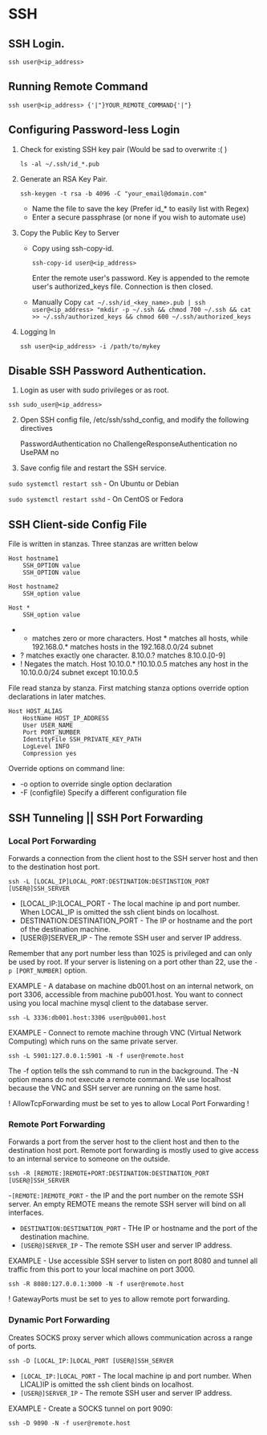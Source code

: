 # SSH
## SSH Login.

`ssh user@<ip_address>`

## Running Remote Command
`ssh user@<ip_address> {'|"}YOUR_REMOTE_COMMAND{'|"}`

## Configuring Password-less Login

1. Check for existing SSH key pair (Would be sad to overwrite :( )

	`ls -al ~/.ssh/id_*.pub`

2. Generate an RSA Key Pair.

	`ssh-keygen -t rsa -b 4096 -C "your_email@domain.com"`

	- Name the file to save the key (Prefer id_* to easily list with Regex)
	- Enter a secure passphrase (or none if you wish to automate use)

3. Copy the Public Key to Server
	- Copy using ssh-copy-id.

		`ssh-copy-id user@<ip_address>`

		Enter the remote user's password.
		Key is appended to the remote user's authorized_keys file. Connection is then closed.

 	- Manually Copy 
		`cat ~/.ssh/id_<key_name>.pub | ssh user@<ip_address> "mkdir -p ~/.ssh && chmod 700 ~/.ssh && cat >> ~/.ssh/authorized_keys && chmod 600 ~/.ssh/authorized_keys`

4. Logging In

	`ssh user@<ip_address> -i /path/to/mykey`

## Disable SSH Password Authentication.
1. Login as user with sudo privileges or as root.

`ssh sudo_user@<ip_address>` 

2. Open SSH config file, /etc/ssh/sshd_config, and modify the following directives

	PasswordAuthentication no
	ChallengeResponseAuthentication no
	UsePAM no

3. Save config file and restart the SSH service.

`sudo systemctl restart ssh` - On Ubuntu or Debian

`sudo systemctl restart sshd` - On CentOS or Fedora

## SSH Client-side Config File

File is written in stanzas. Three stanzas are written below

	Host hostname1
		SSH_OPTION value
		SSH_OPTION value

	Host hostname2
		SSH_option value

	Host *
		SSH_option value

- * matches zero or more characters. Host * matches all hosts, while 192.168.0.* matches hosts in the 192.168.0.0/24 subnet
- ? matches exactly one character. 8.10.0.? matches 8.10.0.[0-9] 
- ! Negates the match. Host 10.10.0.* !10.10.0.5 matches any host in the 10.10.0.0/24 subnet except 10.10.0.5

File read stanza by stanza. First matching stanza options override option declarations in later matches.

	Host HOST_ALIAS
		HostName HOST_IP_ADDRESS
		User USER_NAME
		Port PORT_NUMBER
		IdentityFile SSH_PRIVATE_KEY_PATH
		LogLevel INFO
		Compression yes

Override options on command line:
- -o option to override single option declaration
- -F (configfile) Specify a different configuration file

## SSH Tunneling || SSH Port Forwarding
### Local Port Forwarding
Forwards a connection from the client host to the SSH server host and then to the destination host port.

`ssh -L [LOCAL_IP]LOCAL_PORT:DESTINATION:DESTINSTION_PORT [USER@]SSH_SERVER`

- [LOCAL_IP:]LOCAL_PORT - The local machine ip and port number. When LOCAL_IP is omitted the ssh client binds on localhost.
- DESTINATION:DESTINATION_PORT - The IP or hostname and the port of the destination machine.
- [USER@]SERVER_IP - The remote SSH user and server IP address.

Remember that any port number less than 1025 is privileged and can only be used by root. If your server is listening on a port other than 22, use the `-p [PORT_NUMBER]` option.
	
EXAMPLE - A database on machine db001.host on an internal network, on port 3306, accessible from machine pub001.host. You want to connect using you local machine mysql client to the database server. 
	
`ssh -L 3336:db001.host:3306 user@pub001.host`
	
EXAMPLE - Connect to remote machine through VNC (Virtual Network Computing) which runs on the same private server. 
	
`ssh -L 5901:127.0.0.1:5901 -N -f user@remote.host`
	
The -f option tells the ssh command to run in the background.
The -N option means do not execute a remote command. We use localhost because the VNC and  SSH server are running on the same host. 

! AllowTcpForwarding must be set to yes to allow Local Port Forwarding !

### Remote Port Forwarding

Forwards a port from the server host to the client host and then to the destination host port.
Remote port forwarding is mostly used to give access to an internal service to someone on the outside.

`ssh -R [REMOTE:]REMOTE+PORT:DESTINATION:DESTINATION_PORT [USER@]SSH_SERVER`

-`[REMOTE:]REMOTE_PORT` - the IP and the port number on the remote SSH server. An empty REMOTE means the remote SSH server will bind on all interfaces.
- `DESTINATION:DESTINATION_PORT` - THe IP or hostname and the port of the destination machine.
- `[USER@]SERVER_IP` - The remote SSH user and server IP address.	

EXAMPLE - Use accessible SSH server to listen on port 8080 and tunnel all traffic from this port to your local machine on port 3000.

`ssh -R 8080:127.0.0.1:3000 -N -f user@remote.host`
	
! GatewayPorts must be set to yes to allow remote port forwarding.

### Dynamic Port Forwarding
	
Creates SOCKS proxy server which allows communication across a range of ports.

`ssh -D [LOCAL_IP:]LOCAL_PORT [USER@]SSH_SERVER`

- `[LOCAL_IP:]LOCAL_PORT` - The local machine ip and port number. When LICAL)IP is omitted the ssh client binds on localhost. 
- `[USER@]SERVER_IP` - The remote SSH user and server IP address. 

EXAMPLE - Create a SOCKS tunnel on port 9090:

`ssh -D 9090 -N -f user@remote.host`

